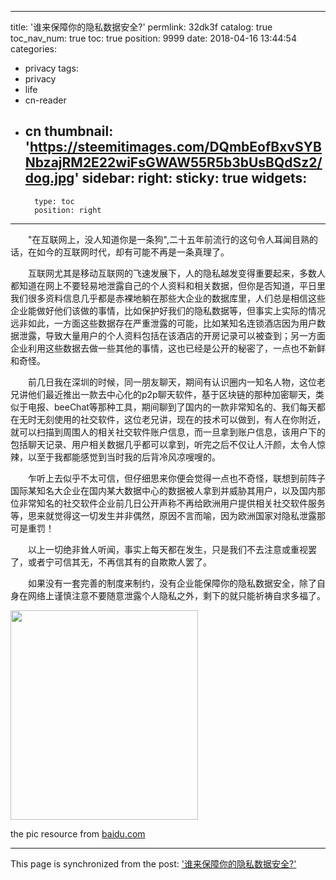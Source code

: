 
---
title: '谁来保障你的隐私数据安全?'
permlink: 32dk3f
catalog: true
toc_nav_num: true
toc: true
position: 9999
date: 2018-04-16 13:44:54
categories:
- privacy
tags:
- privacy
- life
- cn-reader
- cn
thumbnail: 'https://steemitimages.com/DQmbEofBxvSYBNbzajRM2E22wiFsGWAW55R5b3bUsBQdSz2/dog.jpg'
sidebar:
    right:
        sticky: true
widgets:
    -
        type: toc
        position: right
---


<html>
<p>　　"在互联网上，没人知道你是一条狗",二十五年前流行的这句令人耳闻目熟的话，在如今的互联网时代，却有可能不再是一条真理了。<br>
</p>
<p>　　互联网尤其是移动互联网的飞速发展下，人的隐私越发变得重要起来，多数人都知道在网上不要轻易地泄露自己的个人资料和相关数据，但你是否知道，平日里我们很多资料信息几乎都是赤裸地躺在那些大企业的数据库里，人们总是相信这些企业能做好他们该做的事情，比如保护好我们的隐私数据等，但事实上实际的情况远非如此，一方面这些数据存在严重泄露的可能，比如某知名连锁酒店因为用户数据泄露，导致大量用户的个人资料包括在该酒店的开房记录可以被查到；另一方面企业利用这些数据去做一些其他的事情，这也已经是公开的秘密了，一点也不新鲜和奇怪。<br>
</p>
<p>　　前几日我在深圳的时候，同一朋友聊天，期间有认识圈内一知名人物，这位老兄讲他们最近推出一款去中心化的p2p聊天软件，基于区块链的那种加密聊天，类似于电报、beeChat等那种工具，期间聊到了国内的一款非常知名的、我们每天都在无时无刻使用的社交软件，这位老兄讲，现在的技术可以做到，有人在你附近，就可以扫描到周围人的相关社交软件账户信息，而一旦拿到账户信息，该用户下的包括聊天记录、用户相关数据几乎都可以拿到，听完之后不仅让人汗颜，太令人惊辣，以至于我都能感觉到当时我的后背冷风凉嗖嗖的。<br>
</p>
<p>　　乍听上去似乎不太可信，但仔细思来你便会觉得一点也不奇怪，联想到前阵子国际某知名大企业在国内某大数据中心的数据被人拿到并威胁其用户，以及国内那位非常知名的社交软件企业前几日公开声称不再给欧洲用户提供相关社交软件服务等，思来就觉得这一切发生并非偶然，原因不言而喻，因为欧洲国家对隐私泄露那可是重罚！<br>
</p>
<p>　　以上一切绝非耸人听闻，事实上每天都在发生，只是我们不去注意或重视罢了，或者宁可信其无，不再信其有的自欺欺人罢了。</p>
<p>　　如果没有一套完善的制度来制约，没有企业能保障你的隐私数据安全，除了自身在网络上谨慎注意不要随意泄露个人隐私之外，剩下的就只能祈祷自求多福了。</p>
<p><img src="https://steemitimages.com/DQmbEofBxvSYBNbzajRM2E22wiFsGWAW55R5b3bUsBQdSz2/dog.jpg" width="300" height="335"/></p>
<p>the pic resource from <a href="https://zhidao.baidu.com/question/1511090600366131020.html">baidu.com</a></p>
</html>

- - -

This page is synchronized from the post: ['谁来保障你的隐私数据安全?'](https://steemit.com/@rivalhw/32dk3f)
